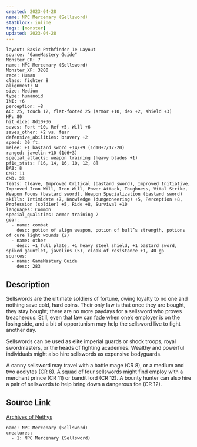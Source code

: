 ```yaml
---
created: 2023-04-28
name: NPC Mercenary (Sellsword)
statblock: inline
tags: [monster]
updated: 2023-04-28
---
```

```statblock
layout: Basic Pathfinder 1e Layout
source: "GameMastery Guide"
Monster_CR: 7
name: NPC Mercenary (Sellsword)
Monster_XP: 3200
race: Human
class: fighter 8
alignment: N
size: Medium
type: humanoid
INI: +6
perception: +8
AC: 25, touch 12, flat-footed 25 (armor +10, dex +2, shield +3)
HP: 80
hit_dice: 8d10+36
saves: Fort +10, Ref +5, Will +6
saves_other: +2 vs. fear
defensive_abilities: bravery +2
speed: 30 ft.
melee: +1 bastard sword +14/+9 (1d10+7/17-20)
ranged: javelin +10 (1d6+3)
special_attacks: weapon training (heavy blades +1)
pf1e_stats: [16, 14, 16, 10, 12, 8]
BAB: 8
CMB: 11
CMD: 23
feats: Cleave, Improved Critical (bastard sword), Improved Initiative, Improved Iron Will, Iron Will, Power Attack, Toughness, Vital Strike, Weapon Focus (bastard sword), Weapon Specialization (bastard sword)
skills: Intimidate +7, Knowledge (dungeoneering) +5, Perception +8, Profession (soldier) +5, Ride +8, Survival +10
languages: Common
special_qualities: armor training 2
gear:
  - name: combat
    desc: potion of align weapon, potion of bull’s strength, potions of cure light wounds (2)
  - name: other
    desc: +1 full plate, +1 heavy steel shield, +1 bastard sword, spiked gauntlet, javelins (5), cloak of resistance +1, 40 gp
sources:
  - name: GameMastery Guide
    desc: 283
```
## Description
Sellswords are the ultimate soldiers of fortune, owing loyalty to no one and nothing save cold, hard coins. Their only law is that once they are bought, they stay bought; there are no more paydays for a sellsword who proves treacherous. Still, even that law can fade when one’s employer is on the losing side, and a bit of opportunism may help the sellsword live to fight another day.

Sellswords can be used as elite imperial guards or shock troops, royal swordmasters, or the heads of fighting academies. Wealthy and powerful individuals might also hire sellswords as expensive bodyguards.

A canny sellsword may travel with a battle mage (CR 8), or a medium and two acolytes (CR 8). A squad of four sellswords might find employ with a merchant prince (CR 11) or bandit lord (CR 12). A bounty hunter can also hire a pair of sellswords to help bring down a dangerous foe (CR 12).
## Source Link
[Archives of Nethys](https://aonprd.com/NPCDisplay.aspx?ItemName=Mercenary%20(Sellsword))
```encounter-table
name: NPC Mercenary (Sellsword)
creatures:
  - 1: NPC Mercenary (Sellsword)
```
